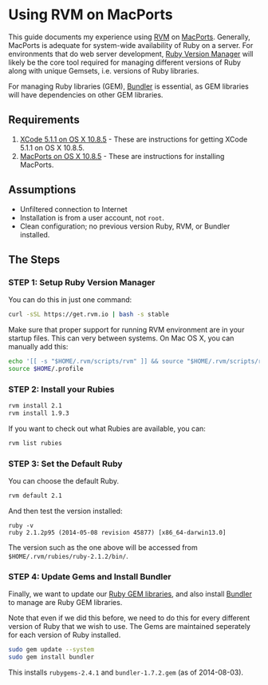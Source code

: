 # Using RVM on MacPorts

This guide documents my experience using [RVM](http://rvm.io/) on [MacPorts](https://www.macports.org/).  Generally, MacPorts is adequate for system-wide availability of Ruby on a server.  For environments that do web server development, [Ruby Version Manager](http://rvm.io/) will likely be the core tool required for managing different versions of Ruby along with unique Gemsets, i.e. versions of Ruby libraries.

For managing Ruby libraries (GEM), [Bundler](http://bundler.io/) is essential, as GEM libraries will have dependencies on other GEM libraries.

## Requirements

1. [XCode 5.1.1 on OS X 10.8.5](https://github.com/darkn3rd/devbox/blob/master/howtos/howto.xcode.md) - These are instructions for getting XCode 5.1.1 on OS X 10.8.5.
2. [MacPorts on OS X 10.8.5](https://github.com/darkn3rd/devbox/blob/master/howtos/howto.macports.md) - These are instructions for installing MacPorts.

## Assumptions

* Unfiltered connection to Internet
* Installation is from a user account, not ```root```.
* Clean configuration; no previous version Ruby, RVM, or Bundler installed.

## The Steps

### STEP 1: Setup Ruby Version Manager

You can do this in just one command:

```bash
curl -sSL https://get.rvm.io | bash -s stable
```

Make sure that proper support for running RVM environment are in your startup files.  This can very between systems.  On Mac OS X, you can manually add this:

```bash
echo '[[ -s "$HOME/.rvm/scripts/rvm" ]] && source "$HOME/.rvm/scripts/rvm"' >> $HOME/.profile
source $HOME/.profile
```

### STEP 2: Install your Rubies

```bash
rvm install 2.1
rvm install 1.9.3
```

If you want to check out what Rubies are available, you can:

```bash
rvm list rubies
```

### STEP 3: Set the Default Ruby

You can choose the default Ruby.

```bash
rvm default 2.1
```

And then test the version installed:

```
ruby -v
ruby 2.1.2p95 (2014-05-08 revision 45877) [x86_64-darwin13.0]
```

The version such as the one above will be accessed from ```$HOME/.rvm/rubies/ruby-2.1.2/bin/```.

### STEP 4: Update Gems and Install Bundler

Finally, we want to update our [Ruby GEM libraries](https://rubygems.org/), and also install [Bundler](http://bundler.io/) to manage are Ruby GEM libraries.  

Note that even if we did this before, we need to do this for every different version of Ruby that we wish to use.  The Gems are maintained seperately for each version of Ruby installed.

```bash
sudo gem update --system
sudo gem install bundler
```

This installs ```rubygems-2.4.1``` and ```bundler-1.7.2.gem``` (as of 2014-08-03).


